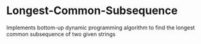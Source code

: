 # Longest-Common-Subsequence
Implements bottom-up dynamic programming algorithm to find the longest common subsequence of two given strings
